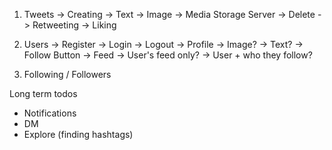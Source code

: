 1. Tweets
       -> Creating
             -> Text
             -> Image -> Media Storage Server
       -> Delete
       -> Retweeting
       -> Liking


2. Users
      -> Register
      -> Login
      -> Logout
      -> Profile
          -> Image?
          -> Text?
          -> Follow Button
      -> Feed
           -> User's feed only?
           -> User + who they follow?


3. Following / Followers


Long term todos
 - Notifications
 - DM
 - Explore (finding hashtags)